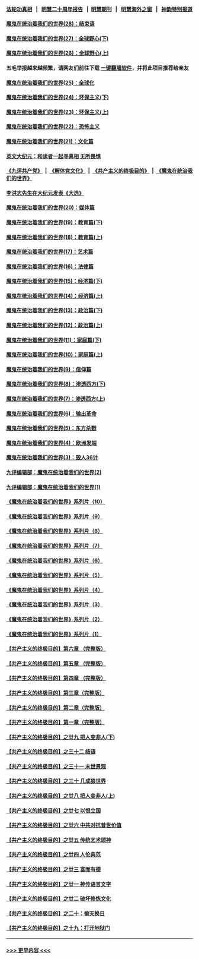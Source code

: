 #### [法轮功真相](https://github.com/gfw-breaker/truth/blob/master/README.md?t=0) &nbsp;&nbsp;|&nbsp;&nbsp; [明慧二十周年报告](https://github.com/gfw-breaker/mh-reports/blob/master/README.md?t=0) &nbsp;&nbsp;|&nbsp;&nbsp;[明慧期刊](https://github.com/gfw-breaker/mh-qikan) &nbsp;&nbsp;|&nbsp;&nbsp; [明慧海外之窗](https://github.com/gfw-breaker/mh-news/blob/master/README.md?t=0) &nbsp;&nbsp;|&nbsp;&nbsp; [神韵特别报道](https://github.com/gfw-breaker/mh-news/blob/master/shenyun.md?t=0)
#### [魔鬼在统治着我们的世界(28)：结束语](../pages/nsc422/n10936246.md?t=07161751) 
#### [魔鬼在统治着我们的世界(27)：全球野心(下)](../pages/nsc422/n10928319.md?t=07161751) 
#### [魔鬼在统治着我们的世界(26)：全球野心(上)](../pages/nsc422/n10900318.md?t=07161751) 
#### 五毛举报越来越频繁，请网友们前往下载 [一键翻墙软件](https://github.com/gfw-breaker/ssr-accounts)，并将此项目推荐给亲友
#### [魔鬼在统治着我们的世界(25)：全球化](../pages/nsc422/n10788205.md?t=07161751) 
#### [魔鬼在统治着我们的世界(24)：环保主义(下)](../pages/nsc422/n10695307.md?t=07161751) 
#### [魔鬼在统治着我们的世界(23)：环保主义(上)](../pages/nsc422/n10688613.md?t=07161751) 
#### [魔鬼在统治着我们的世界(22)：恐怖主义](../pages/nsc422/n10614727.md?t=07161751) 
#### [魔鬼在统治着我们的世界(21)：文化篇](../pages/nsc422/n10597706.md?t=07161751) 
#### [英文大纪元：和读者一起寻真相 无所畏惧](../pages/nsc422/n12542027.md?t=07161751) 
#### [《九评共产党》](https://github.com/begood0513/9ping.md/blob/master/README.md) &nbsp;|&nbsp; [《解体党文化》](../../../../jtdwh.md/blob/master/README.md)  &nbsp;|&nbsp; [《共产主义的终极目的》](../../../../gczydzjmd.md/blob/master/README.md) &nbsp;|&nbsp; [《魔鬼在统治我们的世界》](../../../../mgztzwmdsj.md/blob/master/README.md) 
#### [李洪志先生在大纪元发表《大选》](../pages/nsc422/n12534746.md?t=07161751) 
#### [魔鬼在统治着我们的世界(20)：媒体篇](../pages/nsc422/n10586579.md?t=07161751) 
#### [魔鬼在统治着我们的世界(19)：教育篇(下)](../pages/nsc422/n10564808.md?t=07161751) 
#### [魔鬼在统治着我们的世界(18)：教育篇(上)](../pages/nsc422/n10526970.md?t=07161751) 
#### [魔鬼在统治着我们的世界(17)：艺术篇](../pages/nsc422/n10499093.md?t=07161751) 
#### [魔鬼在统治着我们的世界(16)：法律篇](../pages/nsc422/n10485969.md?t=07161751) 
#### [魔鬼在统治着我们的世界(15)：经济篇(下)](../pages/nsc422/n10469975.md?t=07161751) 
#### [魔鬼在统治着我们的世界(14)：经济篇(上)](../pages/nsc422/n10457370.md?t=07161751) 
#### [魔鬼在统治着我们的世界(13)：政治篇(下)](../pages/nsc422/n10448270.md?t=07161751) 
#### [魔鬼在统治着我们的世界(12)：政治篇(上)](../pages/nsc422/n10444576.md?t=07161751) 
#### [魔鬼在统治着我们的世界(11)：家庭篇(下)](../pages/nsc422/n10440961.md?t=07161751) 
#### [魔鬼在统治着我们的世界(10)：家庭篇(上)](../pages/nsc422/n10435448.md?t=07161751) 
#### [魔鬼在统治着我们的世界(9)：信仰篇](../pages/nsc422/n10432159.md?t=07161751) 
#### [魔鬼在统治着我们的世界(8)：渗透西方(下)](../pages/nsc422/n10429603.md?t=07161751) 
#### [魔鬼在统治着我们的世界(7)：渗透西方(上)](../pages/nsc422/n10426013.md?t=07161751) 
#### [魔鬼在统治着我们的世界(6)：输出革命](../pages/nsc422/n10421536.md?t=07161751) 
#### [魔鬼在统治着我们的世界(5)：东方杀戮](../pages/nsc422/n10417707.md?t=07161751) 
#### [魔鬼在统治着我们的世界(4)：欧洲发端](../pages/nsc422/n10414890.md?t=07161751) 
#### [魔鬼在统治着我们的世界(3)：毁人36计](../pages/nsc422/n10411583.md?t=07161751) 
#### [九评编辑部：魔鬼在统治着我们的世界(2)](../pages/nsc422/n10410036.md?t=07161751) 
#### [九评编辑部：魔鬼在统治着我们的世界(1)](../pages/nsc422/n10406825.md?t=07161751) 
#### [《魔鬼在统治着我们的世界》系列片（10）](../pages/nsc422/n12292670.md?t=07161751) 
#### [《魔鬼在统治着我们的世界》系列片（9）](../pages/nsc422/n12290859.md?t=07161751) 
#### [《魔鬼在统治着我们的世界》系列片（8）](../pages/nsc422/n12287445.md?t=07161751) 
#### [《魔鬼在统治着我们的世界》系列片（7）](../pages/nsc422/n12283425.md?t=07161751) 
#### [《魔鬼在统治着我们的世界》系列片（6）](../pages/nsc422/n12282314.md?t=07161751) 
#### [《魔鬼在统治着我们的世界》系列片（5）](../pages/nsc422/n12281419.md?t=07161751) 
#### [《魔鬼在统治着我们的世界》系列片（4）](../pages/nsc422/n12274024.md?t=07161751) 
#### [《魔鬼在统治着我们的世界》系列片（3）](../pages/nsc422/n12271322.md?t=07161751) 
#### [《魔鬼在统治着我们的世界》系列片（2）](../pages/nsc422/n12269049.md?t=07161751) 
#### [《魔鬼在统治着我们的世界》系列片（1）](../pages/nsc422/n12267575.md?t=07161751) 
#### [【共产主义的终极目的】第六章 （完整版）](../pages/nsc422/n11428913.md?t=07161751) 
#### [【共产主义的终极目的】第五章 （完整版）](../pages/nsc422/n11428912.md?t=07161751) 
#### [【共产主义的终极目的】第四章 （完整版）](../pages/nsc422/n11428907.md?t=07161751) 
#### [【共产主义的终极目的】第三章（完整版）](../pages/nsc422/n11428848.md?t=07161751) 
#### [【共产主义的终极目的】第二章（完整版）](../pages/nsc422/n11428831.md?t=07161751) 
#### [【共产主义的终极目的】第一章（完整版）](../pages/nsc422/n11417651.md?t=07161751) 
#### [【共产主义的终极目的】之廿九 把人变非人(下)](../pages/nsc422/n11344140.md?t=07161751) 
#### [【共产主义的终极目的】之三十二 结语](../pages/nsc422/n11360535.md?t=07161751) 
#### [【共产主义的终极目的】之三十一 末世景观](../pages/nsc422/n11351129.md?t=07161751) 
#### [【共产主义的终极目的】之三十 几成狼世界](../pages/nsc422/n11348280.md?t=07161751) 
#### [【共产主义的终极目的】之廿八 把人变非人(上)](../pages/nsc422/n11340492.md?t=07161751) 
#### [【共产主义的终极目的】之廿七 以恨立国](../pages/nsc422/n11336944.md?t=07161751) 
#### [【共产主义的终极目的】之廿六 中共对抗普世价值](../pages/nsc422/n11324785.md?t=07161751) 
#### [【共产主义的终极目的】之廿五 传统艺术颂神](../pages/nsc422/n11296396.md?t=07161751) 
#### [【共产主义的终极目的】之廿四 人伦典范](../pages/nsc422/n11296397.md?t=07161751) 
#### [【共产主义的终极目的】之廿三 富而有德](../pages/nsc422/n11283598.md?t=07161751) 
#### [【共产主义的终极目的】之廿一 神传语言文字](../pages/nsc422/n11263265.md?t=07161751) 
#### [【共产主义的终极目的】之廿二 破坏修炼文化](../pages/nsc422/n11245728.md?t=07161751) 
#### [【共产主义的终极目的】之二十：偷天换日](../pages/nsc422/n11238846.md?t=07161751) 
#### [【共产主义的终极目的】之十九：打开地狱门](../pages/nsc422/n11206376.md?t=07161751) 

----
#### [ >>> 更早内容 <<< ](../indexes/nsc422-earlier.md)
